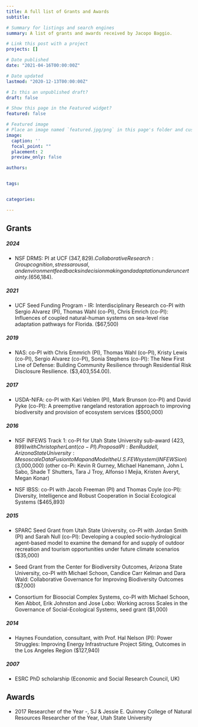 ```yaml
---
title: A full list of Grants and Awards
subtitle:

# Summary for listings and search engines
summary: A list of grants and awards received by Jacopo Baggio.

# Link this post with a project
projects: []

# Date published
date: "2021-04-16T00:00:00Z"

# Date updated
lastmod: "2020-12-13T00:00:00Z"

# Is this an unpublished draft?
draft: false

# Show this page in the Featured widget?
featured: false

# Featured image
# Place an image named `featured.jpg/png` in this page's folder and customize its options here.
image:
  caption: ''
  focal_point: ""
  placement: 2
  preview_only: false

authors:


tags:


categories:

---
```


## Grants

##### 2024
* NSF DRMS: PI at UCF ($347,829). Collaborative Research: Group cognition, stress arousal, and environment feedbacks in decision making and adaptation under uncertainty. ($656,184).

##### 2021
*  UCF Seed Funding Program - IR: Interdisciplinary Research co-PI with Sergio Alvarez (PI), Thomas Wahl (co-PI), Chris Emrich (co-PI): Influences of coupled natural-human systems on sea-level rise adaptation pathways for Florida. ($67,500)

##### 2019
* NAS: co-PI with Chris Emmrich (PI), Thomas Wahl (co-PI), Kristy Lewis (co-PI), Sergio Alvarez (co-PI), Sonia Stephens (co-PI): The New First Line of Defense: Building Community Resilience through Residential Risk Disclosure Resilience. ($3,403,554.00).

##### 2017
* USDA-NIFA: co-PI with Kari Veblen (PI), Mark Brunson (co-PI) and David Pyke (co-PI): A preemptive rangeland restoration approach to improving biodiversity and provision of ecosystem services ($500,000)

##### 2016
* NSF INFEWS Track 1: co-PI for Utah State University sub-award ($423,899) with Christopher Lant (co-PI). Proposal PI: Ben Ruddell, Arizona State University: Mesoscale Data Fusion to Map and Model the U.S. FEW system (INFEWSion) ($3,000,000) (other co-Pi: Kevin R Gurney, Michael Hanemann, John L Sabo, Shade T Shutters, Tara J Troy, Alfonso I Mejia, Kristen Averyt, Megan Konar)

* NSF IBSS: co-PI with Jacob Freeman (PI) and Thomas Coyle (co-PI): Diversity, Intelligence and Robust Cooperation in Social Ecological Systems ($465,893)

##### 2015
* SPARC Seed Grant from Utah State University, co-PI with Jordan Smith (PI) and Sarah Null (co-PI): Developing a coupled socio-hydrological agent-based model to examine the demand for and supply of outdoor recreation and tourism opportunities under future climate scenarios ($35,000)

* Seed Grant from the Center for Biodiversity Outcomes, Arizona State University, co-PI with
Michael Schoon, Candice Carr Kelman and Dara Wald: Collaborative Governance for Improving
Biodiversity Outcomes ($7,000)

* Consortium for Biosocial Complex Systems, co-PI with Michael Schoon, Ken Abbot, Erik Johnston and Jose Lobo: Working across Scales in the Governance of Social-Ecological Systems, seed grant ($1,000)

##### 2014
* Haynes Foundation, consultant, with Prof. Hal Nelson (PI): Power Struggles: Improving Energy Infrastructure Project Siting, Outcomes in the Los Angeles Region ($127,940)
##### 2007
* ESRC PhD scholarship (Economic and Social Research Council, UK)

## Awards
* 2017 Researcher of the Year -, SJ & Jessie E. Quinney College of Natural Resources Researcher of the
Year, Utah State University
